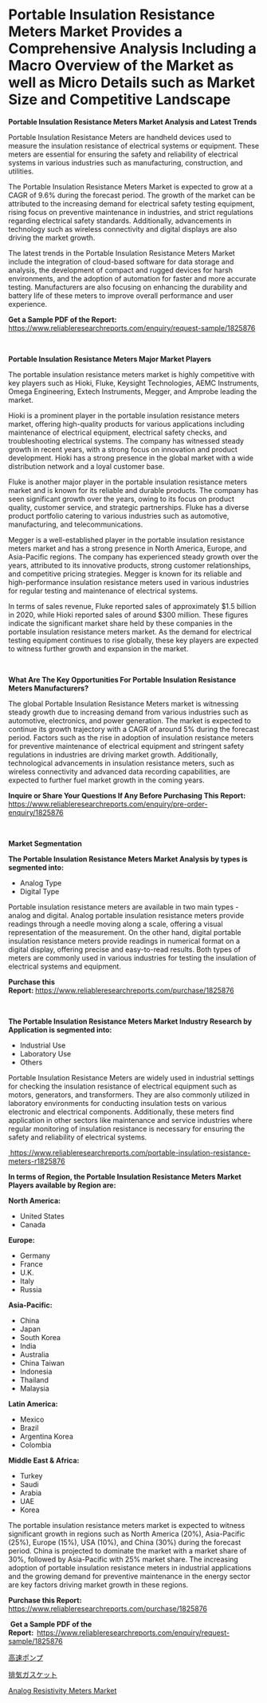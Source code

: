 <p><h1>Portable Insulation Resistance Meters Market Provides a Comprehensive Analysis Including a Macro Overview of the Market as well as Micro Details such as Market Size and Competitive Landscape</h1></p><p><strong>Portable Insulation Resistance Meters Market Analysis and Latest Trends</strong></p>
<p><p>Portable Insulation Resistance Meters are handheld devices used to measure the insulation resistance of electrical systems or equipment. These meters are essential for ensuring the safety and reliability of electrical systems in various industries such as manufacturing, construction, and utilities.</p><p>The Portable Insulation Resistance Meters Market is expected to grow at a CAGR of 9.6% during the forecast period. The growth of the market can be attributed to the increasing demand for electrical safety testing equipment, rising focus on preventive maintenance in industries, and strict regulations regarding electrical safety standards. Additionally, advancements in technology such as wireless connectivity and digital displays are also driving the market growth.</p><p>The latest trends in the Portable Insulation Resistance Meters Market include the integration of cloud-based software for data storage and analysis, the development of compact and rugged devices for harsh environments, and the adoption of automation for faster and more accurate testing. Manufacturers are also focusing on enhancing the durability and battery life of these meters to improve overall performance and user experience.</p></p>
<p><strong>Get a Sample PDF of the Report:&nbsp;</strong> <a href="https://www.reliableresearchreports.com/enquiry/request-sample/1825876">https://www.reliableresearchreports.com/enquiry/request-sample/1825876</a></p>
<p>&nbsp;</p>
<p><strong>Portable Insulation Resistance Meters Major Market Players</strong></p>
<p><p>The portable insulation resistance meters market is highly competitive with key players such as Hioki, Fluke, Keysight Technologies, AEMC Instruments, Omega Engineering, Extech Instruments, Megger, and Amprobe leading the market.</p><p>Hioki is a prominent player in the portable insulation resistance meters market, offering high-quality products for various applications including maintenance of electrical equipment, electrical safety checks, and troubleshooting electrical systems. The company has witnessed steady growth in recent years, with a strong focus on innovation and product development. Hioki has a strong presence in the global market with a wide distribution network and a loyal customer base.</p><p>Fluke is another major player in the portable insulation resistance meters market and is known for its reliable and durable products. The company has seen significant growth over the years, owing to its focus on product quality, customer service, and strategic partnerships. Fluke has a diverse product portfolio catering to various industries such as automotive, manufacturing, and telecommunications.</p><p>Megger is a well-established player in the portable insulation resistance meters market and has a strong presence in North America, Europe, and Asia-Pacific regions. The company has experienced steady growth over the years, attributed to its innovative products, strong customer relationships, and competitive pricing strategies. Megger is known for its reliable and high-performance insulation resistance meters used in various industries for regular testing and maintenance of electrical systems.</p><p>In terms of sales revenue, Fluke reported sales of approximately $1.5 billion in 2020, while Hioki reported sales of around $300 million. These figures indicate the significant market share held by these companies in the portable insulation resistance meters market. As the demand for electrical testing equipment continues to rise globally, these key players are expected to witness further growth and expansion in the market.</p></p>
<p>&nbsp;</p>
<p><strong>What Are The Key Opportunities For Portable Insulation Resistance Meters Manufacturers?</strong></p>
<p><p>The global Portable Insulation Resistance Meters market is witnessing steady growth due to increasing demand from various industries such as automotive, electronics, and power generation. The market is expected to continue its growth trajectory with a CAGR of around 5% during the forecast period. Factors such as the rise in adoption of insulation resistance meters for preventive maintenance of electrical equipment and stringent safety regulations in industries are driving market growth. Additionally, technological advancements in insulation resistance meters, such as wireless connectivity and advanced data recording capabilities, are expected to further fuel market growth in the coming years.</p></p>
<p><strong>Inquire or Share Your Questions If Any Before Purchasing This Report:</strong> <a href="https://www.reliableresearchreports.com/enquiry/pre-order-enquiry/1825876">https://www.reliableresearchreports.com/enquiry/pre-order-enquiry/1825876</a></p>
<p>&nbsp;</p>
<p><strong>Market Segmentation</strong></p>
<p><strong>The Portable Insulation Resistance Meters Market Analysis by types is segmented into:</strong></p>
<p><ul><li>Analog Type</li><li>Digital Type</li></ul></p>
<p><p>Portable insulation resistance meters are available in two main types - analog and digital. Analog portable insulation resistance meters provide readings through a needle moving along a scale, offering a visual representation of the measurement. On the other hand, digital portable insulation resistance meters provide readings in numerical format on a digital display, offering precise and easy-to-read results. Both types of meters are commonly used in various industries for testing the insulation of electrical systems and equipment.</p></p>
<p><strong>Purchase this Report:&nbsp;</strong><a href="https://www.reliableresearchreports.com/purchase/1825876">https://www.reliableresearchreports.com/purchase/1825876</a></p>
<p>&nbsp;</p>
<p><strong>The Portable Insulation Resistance Meters Market Industry Research by Application is segmented into:</strong></p>
<p><ul><li>Industrial Use</li><li>Laboratory Use</li><li>Others</li></ul></p>
<p><p>Portable Insulation Resistance Meters are widely used in industrial settings for checking the insulation resistance of electrical equipment such as motors, generators, and transformers. They are also commonly utilized in laboratory environments for conducting insulation tests on various electronic and electrical components. Additionally, these meters find application in other sectors like maintenance and service industries where regular monitoring of insulation resistance is necessary for ensuring the safety and reliability of electrical systems.</p></p>
<p><a href="https://www.reliableresearchreports.com/portable-insulation-resistance-meters-r1825876">&nbsp;https://www.reliableresearchreports.com/portable-insulation-resistance-meters-r1825876</a></p>
<p><strong>In terms of Region, the Portable Insulation Resistance Meters Market Players available by Region are:</strong></p>
<p>
    <p> <strong> North America: </strong>
        <ul>
            <li>United States</li>
            <li>Canada</li>
        </ul>
        </p> 
    <p> <strong> Europe: </strong>
        <ul>
            <li>Germany</li>
            <li>France</li>
            <li>U.K.</li>
            <li>Italy</li>
            <li>Russia</li>
        </ul>
        </p> 
    <p> <strong> Asia-Pacific: </strong>
        <ul>
            <li>China</li>
            <li>Japan</li>
            <li>South Korea</li>
            <li>India</li>
            <li>Australia</li>
            <li>China Taiwan</li>
            <li>Indonesia</li>
            <li>Thailand</li>
            <li>Malaysia</li>
        </ul>
        </p> 
    <p> <strong> Latin America: </strong>
        <ul>
            <li>Mexico</li>
            <li>Brazil</li>
            <li>Argentina Korea</li>
            <li>Colombia</li>
        </ul>
        </p> 
    <p> <strong> Middle East & Africa: </strong>
        <ul>
            <li>Turkey</li>
            <li>Saudi</li>
            <li>Arabia</li>
            <li>UAE</li>
            <li>Korea</li>
        </ul>
    </p>
    </p>
<p><p>The portable insulation resistance meters market is expected to witness significant growth in regions such as North America (20%), Asia-Pacific (25%), Europe (15%), USA (10%), and China (30%) during the forecast period. China is projected to dominate the market with a market share of 30%, followed by Asia-Pacific with 25% market share. The increasing adoption of portable insulation resistance meters in industrial applications and the growing demand for preventive maintenance in the energy sector are key factors driving market growth in these regions.</p></p>
<p><strong>Purchase this Report: </strong><a href="https://www.reliableresearchreports.com/purchase/1825876">https://www.reliableresearchreports.com/purchase/1825876</a></p>
<p>&nbsp;<strong>Get a Sample PDF of the Report:&nbsp;&nbsp;</strong><a href="https://www.reliableresearchreports.com/enquiry/request-sample/1825876">https://www.reliableresearchreports.com/enquiry/request-sample/1825876</a></p>
<p><strong></strong></p>
<p><p><a href="https://github.com/marbadji/Market-Research-Report-List-1/blob/main/258688941719.md">高速ポンプ</a></p><p><a href="https://github.com/KaydenJohns1964/Market-Research-Report-List-1/blob/main/210860341720.md">排気ガスケット</a></p><p><a href="https://github.com/brenzgnarento/Market-Research-Report-List-2/blob/main/analog-resistivity-meters-market.md">Analog Resistivity Meters Market</a></p></p>